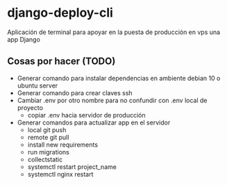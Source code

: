 # django-deploy-cli

Aplicación de terminal para apoyar en la puesta de producción en vps una app Django

## Cosas por hacer (TODO)

* Generar comando para instalar dependencias en ambiente debian 10 o ubuntu server
* Generar comando para crear claves ssh
* Cambiar .env por otro nombre para no confundir con .env local de proyecto
    - copiar .env hacia servidor de producción
* Generar comandos para actualizar app en el servidor
    - local git push
    - remote git pull
    - install new requirements
    - run migrations
    - collectstatic
    - systemctl restart project_name
    - systemctl nginx restart